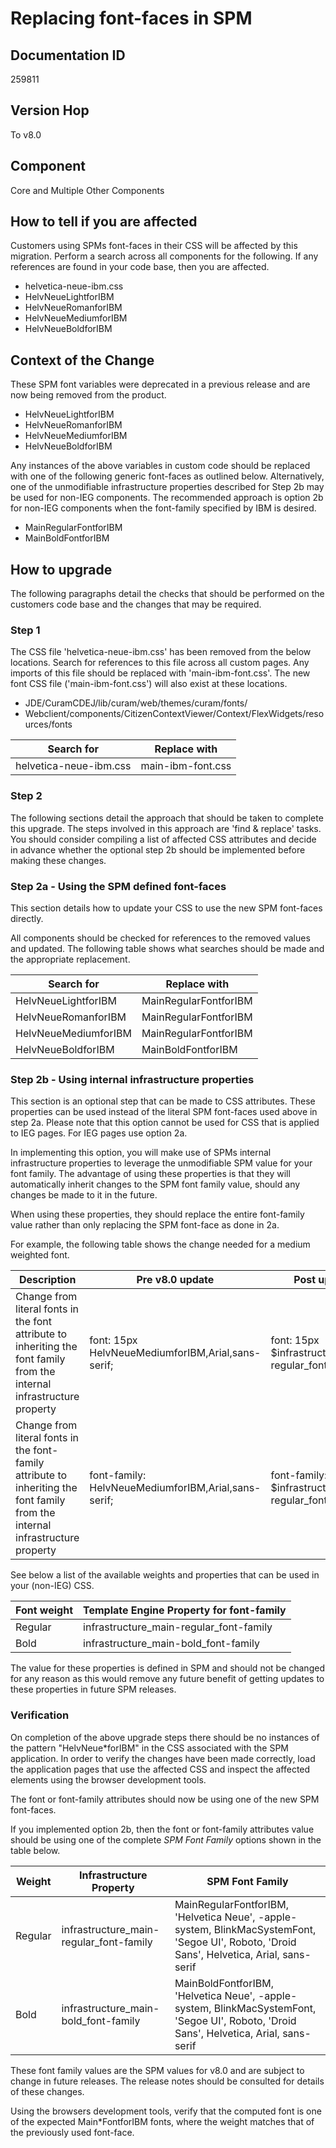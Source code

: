 # Replacing font-faces in SPM

## Documentation ID

259811

## Version Hop

To v8.0

## Component

Core and Multiple Other Components

## How to tell if you are affected

Customers using SPMs font-faces in their CSS will be affected by this migration. Perform a search across all components for the following. If any references are found in your code base, then you are affected.

- helvetica-neue-ibm.css
- HelvNeueLightforIBM
- HelvNeueRomanforIBM
- HelvNeueMediumforIBM
- HelvNeueBoldforIBM

## Context of the Change

These SPM font variables were deprecated in a previous release and are now being removed from the product.

- HelvNeueLightforIBM
- HelvNeueRomanforIBM
- HelvNeueMediumforIBM
- HelvNeueBoldforIBM

Any instances of the above variables in custom code should be replaced with one of the following generic font-faces as outlined below. Alternatively, one of the unmodifiable infrastructure properties described for Step 2b may be used for non-IEG components. The recommended approach is option 2b for non-IEG components when the font-family specified by IBM is desired.

- MainRegularFontforIBM
- MainBoldFontforIBM

## How to upgrade

The following paragraphs detail the checks that should be performed on the customers code base and the changes that may be required. 

### Step 1

The CSS file 'helvetica-neue-ibm.css' has been removed from the below locations. Search for references to this file across all custom pages. Any imports of this file should be replaced with 'main-ibm-font.css'. The new font CSS file ('main-ibm-font.css') will also exist at these locations. 

- JDE/CuramCDEJ/lib/curam/web/themes/curam/fonts/
- Webclient/components/CitizenContextViewer/Context/FlexWidgets/resources/fonts

| Search for             | Replace with      |
| ---------------------- | ----------------- |
| helvetica-neue-ibm.css | main-ibm-font.css |

### Step 2

The following sections detail the approach that should be taken to complete this upgrade. The steps involved in this approach are 'find & replace' tasks. You should consider compiling a list of affected CSS attributes and decide in advance whether the optional step 2b should be implemented before making these changes.

### Step 2a - Using the SPM defined font-faces

This section details how to update your CSS to use the new SPM font-faces directly. 

All components should be checked for references to the removed values and updated. The following table shows what searches should be made and the appropriate replacement.

| Search for           | Replace with          |
| -------------------- | --------------------- |
| HelvNeueLightforIBM  | MainRegularFontforIBM |
| HelvNeueRomanforIBM  | MainRegularFontforIBM |
| HelvNeueMediumforIBM | MainRegularFontforIBM |
| HelvNeueBoldforIBM   | MainBoldFontforIBM    |

### Step 2b - Using internal infrastructure properties

This section is an optional step that can be made to CSS attributes. These properties can be used instead of the literal SPM font-faces used above in step 2a.  Please note that this option cannot be used for CSS that is applied to IEG pages. For IEG pages use option 2a.

In implementing this option, you will make use of SPMs internal infrastructure properties to leverage the unmodifiable SPM value for your font family. The advantage of using these properties is that they will automatically inherit changes to the SPM font family value, should any changes be made to it in the future.

When using these properties, they should replace the entire font-family value rather than only replacing the SPM font-face as done in 2a.

For example, the following table shows the change needed for a medium weighted font. 

| Description | Pre v8.0 update | Post update |
| ----------- | --------------- | ----------- |
| Change from literal fonts in the font attribute to inheriting the font family from the internal infrastructure property | font: 15px HelvNeueMediumforIBM,Arial,sans-serif; | font: 15px $infrastructure_main-regular_font-family; |
| Change from literal fonts in the font-family attribute to inheriting the font family from the internal infrastructure property | font-family: HelvNeueMediumforIBM,Arial,sans-serif; | font-family: $infrastructure_main-regular_font-family;

See below a list of the available weights and properties that can be used in your (non-IEG) CSS.

| Font weight | Template Engine Property for font-family |
| ----------- | ---------------------------------------- |
| Regular     | infrastructure_main-regular_font-family  |
| Bold        | infrastructure_main-bold_font-family     |


The value for these properties is defined in SPM and should not be changed for any reason as this would remove any future benefit of getting updates to these properties in future SPM releases.

### Verification

On completion of the above upgrade steps there should be no instances of the pattern "HelvNeue*forIBM" in the CSS associated with the SPM application. In order to verify the changes have been made correctly, load the application pages that use the affected CSS and inspect the affected elements using the browser development tools.

The font or font-family attributes should now be using one of the new SPM font-faces. 

If you implemented option 2b, then the font or font-family attributes value should be using one of the complete *SPM Font Family* options shown in the table below. 

| Weight | Infrastructure Property | SPM Font Family |
| ------ | ----------------------- | --------------- |
| Regular | infrastructure_main-regular_font-family | MainRegularFontforIBM, 'Helvetica Neue', -apple-system, BlinkMacSystemFont, 'Segoe UI', Roboto, 'Droid Sans', Helvetica, Arial, sans-serif |
| Bold | infrastructure_main-bold_font-family | MainBoldFontforIBM, 'Helvetica Neue', -apple-system, BlinkMacSystemFont, 'Segoe UI', Roboto, 'Droid Sans', Helvetica, Arial, sans-serif |

These font family values are the SPM values for v8.0 and are subject to change in future releases. The release notes should be consulted for details of these changes.

Using the browsers development tools, verify that the computed font is one of the expected Main*FontforIBM fonts, where the weight matches that of the previously used font-face.
